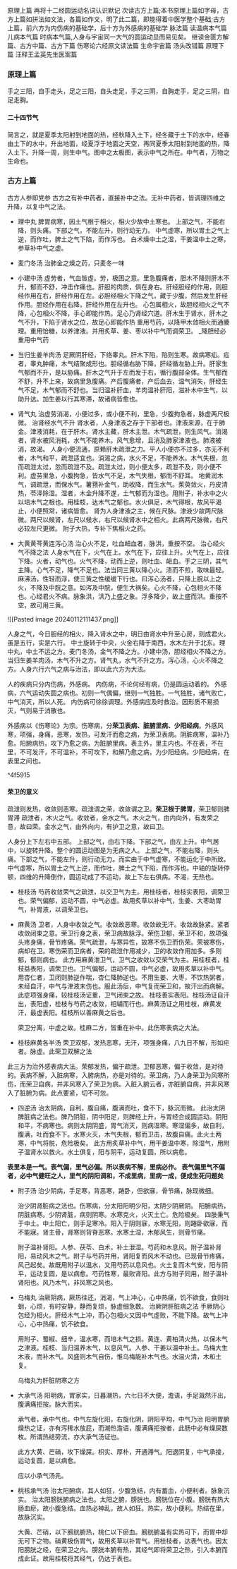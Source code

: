 原理上篇
再将十二经圆运动名词认识默记
次读古方上篇;本书原理上篇如字母，古方上篇如拼法如文法，各篇如作文，明了此二篇，即能得着中医学整个基础;古方上篇，前六方为内伤病的基础学，后十方为外感病的基础学
脉法篇
读温病本气篇
儿病本气篇
时病本气篇,人身与宇宙同一大气的圆运动显而易见矣。
继读金匮方解篇、古方中篇、古方下篇
伤寒论六经原文读法篇
生命宇宙篇
汤头改错篇
原理下篇
汪释王孟英先生医案篇





### 原理上篇
手之三阳，自手走头，足之三阳，自头走足，手之三阴，自胸走手，足之三阴，自足走胸。


#### 二十四节气
简言之，就是夏季太阳射到地面的热，经秋降入土下，经冬藏于土下的水中，经春由土下的水中，升出地面，经夏浮于地面之天空，再同夏季太阳射到地面的热，降入土下。升降一周，则生中气。图中之太极图，表示中气之所在。中气者，万物之生命也。





### 古方上篇

古方人参即党参
古方之有补中药者，直接补中之法。无补中药者，皆调理四维之升降，以复中气之法。





- 理中丸
	脾胃病寒，因土气根于相火，相火少故中土寒也。
	上部之气，不能右降，则头痛。下部之气，不能左升，则行动无力。
	中气虚寒，所以胃土之气上逆，而作吐，脾土之气下陷，而作泻也。
	白术燥中土之湿，干姜温中土之寒，参草补中气之虚。

- 麦门冬汤
	治肺金之燥之药，只麦冬一味


- 小建中汤
	虚劳者，气血皆虚。劳，极困之意。里急腹痛者，胆木不降则肝木不升，郁而不舒，冲击作痛也。肝胆的肉质，俱在身右。肝经胆经的作用，则胆经作用在右，肝经作用在左。必胆经相火下降之气，藏于少腹，然后发生肝经作用。胆经作用在右降，肝经作用在左升也。
	心包属相火，故胆经相火之气不降，心包相火不降，手心即能作热。足心乃肾经穴道。肝木生于肾水，肝木之气不升，下陷于肾水之位，故足心即能作热
	重用芍药，以降甲木敛相火而通腠理。重用饴糖，以养津液。并用炙草、姜、枣以补中气而调荣卫。
	_降胆经必重用中气药


- 当归生姜羊肉汤
	足厥阴肝经，下络睾丸。肝木下陷，陷则生寒。故病寒疝。疝者，睾丸肿痛，木气结聚成形也。胆经循右胁下降，肝经循左胁上升。肝家生气郁而不升，是以胁痛。肝木之气升于左而发于右，循行腹部全体。生气郁而不舒，升不上来，故病里急腹痛。产后腹痛者，产后血去，温气消失，肝经生气不足，木气郁而不舒也。当归温补肝血，羊肉温补肝阳，滋补木中生气，以助升达。加生姜以行其寒滞，故诸病皆愈也。

- 肾气丸
	治虚劳消渴，小便过多，或小便不利，里急，少腹拘急者，脉虚两尺极微。
	治肾经水气不升
	肾水者，人身津液之存于下部者也。津液来源，在于肺金。津液消耗，在于肝木。肾水主藏，肝木主泄。木气疏泄，则生风气。消渴者，肾水被风消耗，水气不能养木。风气愈增，且消及肺家津液也。肺液被消，故渴。
	人身小便流通，原赖肝木疏泄之力。平人小便亦不过多，亦无不利者，木气和平，疏泄适宜也。消渴之病，水火不足，不能养水。木气失根，忽而疏泄太过，忽而疏泄不及。疏泄太过，则小便太多，疏泄不及，则小便不利。虚劳里急，小腹拘急，皆水气不足，木气失根，郁而不舒耳。
	地黄润木气，调疏泄，而保水气。薯蓣补金气，助收降，而生水气。茱萸敛火，丹皮清热，苓泽除湿。湿者，木金升降不遂，土气郁而为湿也。用附子，补水中之火以培木气之根也。用桂枝，达木气之郁也。水火俱足，木气得根，故风平渴止，小便照常，诸病皆愈。
	肾为人身津液之主，候在尺脉。津液少故两尺脉微。两尺以候肾，左尺以候水，右尺以候肾水中之相火。此病两尺脉微，右尺必较左尺更微。
	附子大热，专补下焦相火之药。


- 大黄黄芩黄连泻心汤
	治心火不足，吐血衄血者，脉洪，重按不空。
	治心经火气不降之法
	人身水气在下，火气在上。水气在下，应往上升。火气在上，应往下降。火者，动气也。火气不降，动而上逆，则吐血、衄血。手之三阴，其气主降。心气不足，降气不足也。法当同三黄以降心火。渍而不煎，取味最轻。麻沸汤，性轻而浮，使三黄之性缓缓下行也。曰泻心汤者，只降上脘以上之火，不降及中脘之意。如泻及中脘，便生大祸矣。心火不降，心包相火不降也。心经君火不病。脉象洪，洪乃上盛之象。浮多降少，故上盛而洪。重按不空，故可用三黄。

![[Pasted image 20240112111437.png]]

人身之气，今日胆经的相火，降入肾水之中，明日由肾水中升至心房，则成君火。虽是五行，实是六行。
中土旋转于中央，火金右降于南西，水木左升于北东。理中丸，中土不运之方。麦门冬汤，金气不降之方。小建中汤，胆经相火不降之方。当归生姜羊肉汤，木气不升之方。肾气丸，水气不升之方。泻心汤，心火不降之方。人身六行六气之病与治法，即以此六方为大法。



人的疾病只分内伤病，外感病。
内伤病，不论何经有病，仍是圆运动着的。
外感病，六气运动失圆之病也。初则一气偶偏，继则一气独胜。一气独胜，诸气败亡，中气消灭，所以人死。
内伤病可徐徐调理。外感病应及时救治。因形质不易损灭，气则易于消散也。

外感病以《伤寒论》为宗。伤寒病，分**荣卫表病、脏腑里病、少阳经病**。外感风寒，项强，身痛，恶寒，发热，可发汗而愈之病，为荣卫表病。阴脏病寒，温补乃愈。阳腑病热，攻下乃愈之病，为脏腑里病。表主外，里主内也。不在表，不在里，不可发汗，不可温补，不可攻下，和解乃愈之病，为少阳经病。少阳经病，在表里之间也。

^4f5915


#### 荣卫的意义

疏泄则发热，收敛则恶寒。疏泄谓之荣，收敛谓之卫。**荣卫根于脾胃**，荣卫郁则脾胃滞
疏泄者，木火之气。收敛者，金水之气。木火之气，由内向外，有发荣之意，故曰荣。金水之气，由外向内，有护卫之意，故曰卫。


人身分上下左右中五部。
上部之气，由右下降。下部之气，由左上升。中气居中，以旋转升降。整个的圆运动图是为无病之人。
上部之气，不能右降，则头痛。下部之气，不能左升，则行动无力。而实由于中气虚寒，不能运化于中所致。中气虚寒，所以胃土之气上逆，而作吐，脾土之气下陷，而作泻也。中轴的旋转停顿，四维的升降倒作，圆运动成了不运动，故上下左右俱病。不渴，无热也。



- 桂枝汤
	芍药收敛荣气之疏泄，以交卫气为主。用桂枝者，桂枝实表阳，调荣卫也。荣气偏郁，运动不圆，中气必虚。故用炙草以补中气，生姜、大枣助胃气，补胃液，以调荣卫也。

- 麻黄汤
	卫者，人身中收敛之气。收敛故恶寒。收敛故无汗。收敛故脉紧。紧者收敛闭束之意。荣卫行身之表，荣卫病故脉浮。荣伤卫郁，荣卫不和，故项强头疼身痛，骨节疼痛。荣气疏泄，与寒异性，故寒不伤卫而伤荣。荣被寒伤，病却在卫。寒伤荣而卫病者，荣的疏泄作用减少，卫的收敛作用加多。多则郁，郁则病也。
	此方用麻黄泄卫气，卫气之收敛以交荣气为主。用桂枝者，桂枝益表阳，调荣卫也。卫气偏郁，运动不圆，中气必虚，故用炙草以补中气。用杏仁者，卫闭则肺逆作喘，杏仁降肺逆也。不用生姜、大枣，不饮热粥者，未经自汗，中气与津液未伤也。服此汤后，中气复而荣卫和，故汗出而病解。此症项强身痛，较桂枝汤证重，卫气闭束之故。
	桂枝善实表阳。桂枝汤证自汗出，表阳虚，桂枝与芍药之收敛，相辅而行也。麻黄汤证之用桂枝，麻黄发汗，最虚表阳。桂枝所以善麻黄之后也。
	
	荣卫分离，中虚之故。桂麻二方，皆重在补中。此伤寒表病之大法。


- 桂枝麻黄各半汤
	荣卫双郁，发热恶寒，无汗，项强身痛，八九日不解，形如疟者。脉虚。此荣卫双解之法

此三方为治外感表病大法。荣郁发热，偏于疏泄。卫郁恶寒，偏于收敛，是对待的。表病不解，入脏病寒，入腑病热，亦是对待的。荣卫病，乃人身荣卫为风寒所伤，而荣卫自病，并非风寒入了荣卫为病。入脏入腑云者，亦脏腑自病，并非风寒入了脏腑为病。此点要紧，切不可忽。

- 四逆汤
	治太阴病，自利，腹自痛，腹满而吐，食不下，脉沉而微。
	此治太阴脾脏病之法也。脾乃阴脏，阴中阳足，则脾经上升，与胃经合成圆运动。阴阳和平，不病寒也。病则太阴阴盛，胃气消灭，则病湿寒。寒湿偏多，故自利，腹满，吐而食不下。水寒火灭，木气失根，郁而卫击，故腹自痛。此火土两寒，中气将脱，危险极矣。
	此方用炙草补中气，用干姜温中寒，除湿气，用附子温肾水以救火。水土俱复，阳与阴平，运动复圆，所以病愈。

**表里本是一气。表气偏，里气必偏。所以表病不解，里病必作。
表气偏里气不偏者，必中气健旺之人，里气的阴阳调和，不成里病，里病一成，便成生死问题矣**


- 附子汤
	治少阴病，手足寒，背恶寒，踡卧，但欲寐，骨节痛，脉现微细。
	
	治少阴肾脏病之法也。伤寒病，分太阳阳明少阳，太阴少阴厥阴。
	阳腑病热，阴脏病寒。少阴肾脏，病则阴寒。水寒克火，火灭土亡。危险极矣。
	四肢秉气于中土。中土阳亡，则手足寒冷。阳入于阴则寐，水寒无阳，则踡卧欲寐，而不能寐。肾主骨，肾寒则背脊恶寒。水寒土湿，木郁风生，则骨节痛。
	
	附子温补肾阳。人参、茯苓、白术，补土泄湿。芍药和木息风。附子温补肾阳，易动风木之气。附子与芍药并用，肾阳复而风木不动也。已现骨节疼痛，风己起矣。故既用附子以温水，又用芍药以息风也。火土复而木气安，阳与阴平，运动复圆，是以病愈。芍药性寒，最败肾阳。此方与附子同用，附子温补肾阳也。风乃木气，非风寒之风也。


- 乌梅丸
	治厥阴病，厥热往还，消渴，气上冲心，心中热痛，饥不欲食，食则吐蛔，心烦，有时安静，静而复烦，脉虚细急数。
	治厥阴肝脏病之法
	手厥阴心包经为相火。肝经木气上冲，而心包相火又因中气虚败，不能下降。故气上冲心，心中热痛，饥不欲食。
	
	用附子、蜀椒、细辛，温水寒，而培木气之损。黄连、黄柏清火热，以保木气之津液。桂枝、当归温养木气，以息风气。人参、干姜以温中补土。乌梅大生木液，而补木气。风盛则木气自伤，惟乌梅能补木气也。水温火清，木和土复。
	
	乌梅丸为肝脏阴寒之方


- 大承气汤
	阳明病，胃家实，日暮潮热，六七日不大便，澹语，手足濈然汗出，腹满痛拒按。脉大而实。
	
	承气者，承中气也。中气左旋化阳，右旋化阴，阴阳平均，中气乃治
	阳明胃腑燥热之证，亦有泻稀水放屁，而潮热澹语，腹满痛拒按者，此肠中必有燥屎数枚。所谓热结旁流，亦大承气汤证也。
	
	此方大黄、芒硝，攻下燥屎。枳实、厚朴，开通滞气。阳退阴复，中气承接，运动复圆，是以病愈。
	
	应以小承气汤先。


- 桃核承气汤
	治太阳腑病，其人如狂，少腹急结，内有蓄血，小便利者。脉象沉实。
	治太阳膀胱腑病之法也。太阳之腑，膀胱也。膀胱位在小腹。膀胱有热大肠血瘀，故小腹急结。血热必神乱，故人如狂。热实，故小便利。热结在里，故脉沉实。
	
	大黄、芒硝，以下膀胱腑热，桃仁以下瘀血。膀胱腑虽有实热可下，而胃中却无可下之物。硝黄极伤胃气，故用炙草以补胃气。用桂枝者，达表气也。因太阳膀胱之经，在荣卫之内。膀胱本腑有热，其经气即将荣卫之热，引入本腑而成此证。故用桂枝将其经气，仍达于表也。
	
	
	
	
	
	
	
	



































